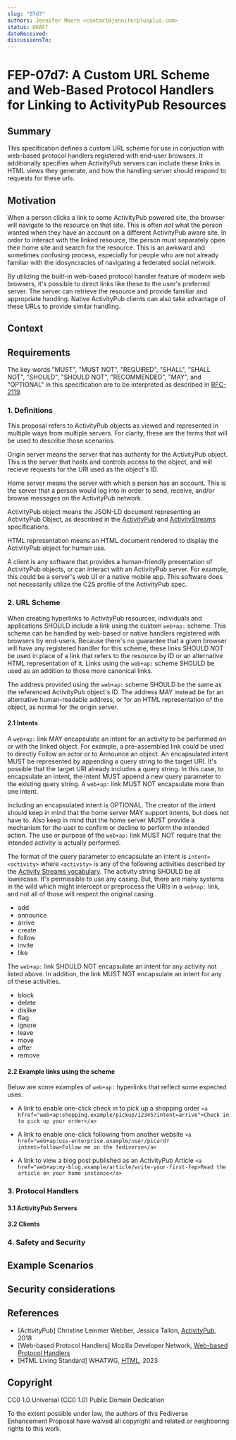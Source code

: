 ```yaml
---
slug: "07d7"
authors: Jennifer Moore <contact@jenniferplusplus.com>
status: DRAFT
dateReceived: 
discussionsTo: 
---
```

# FEP-07d7: A Custom URL Scheme and Web-Based Protocol Handlers for Linking to ActivityPub Resources

## Summary

This specification defines a custom URL scheme for use in conjuction with web-based protocol handlers registered with end-user browsers. It additionally specifies when ActivityPub servers can include these links in HTML views they generate, and how the handling server should respond to requests for these urls.

## Motivation

When a person clicks a link to some ActivityPub powered site, the browser will navigate to the resource on that site. This is often *not* what the person wanted when they have an account on a different ActivityPub aware site. In order to interact with the linked resource, the person must separately open their home site and search for the resource. This is an awkward and sometimes confusing process, especially for people who are not already familiar with the idosyncracies of navigating a federated social network.

By utilizing the built-in web-based protocol handler feature of modern web browsers, it's possible to direct links like these to the user's preferred server. The server can retrieve the resource and provide familiar and appropriate handling. Native ActivityPub clients can also take advantage of these URLs to provide similar handling. 

## Context

## Requirements

The key words "MUST", "MUST NOT", "REQUIRED", "SHALL", "SHALL NOT", "SHOULD", "SHOULD NOT", "RECOMMENDED", "MAY", and "OPTIONAL" in this specification are to be interpreted as described in [RFC-2119].

### 1. Definitions

This proposal refers to ActivityPub objects as viewed and represented in multiple ways from multiple servers. For clarity, these are the terms that will be used to describe those scenarios.

Origin server means the server that has authority for the ActivityPub object. This is the server that hosts and controls access to the object, and will recieve requests for the URI used as the object's ID.

Home server means the server with which a person has an account. This is the server that a person would log into in order to send, receive, and/or browse messages on the ActivityPub network.

ActivityPub object means the JSON-LD document representing an ActivityPub Object, as described in the [ActivityPub] and [ActivityStreams] specifications.

HTML representation means an HTML document rendered to display the ActivityPub object for human use.

A client is any software that provides a human-friendly presentation of ActivityPub objects, or can interact with an ActivityPub server. For example, this could be a server's web UI or a native mobile app. This software does not necessarily utilize the C2S profile of the ActivityPub spec.

### 2. URL Scheme

When creating hyperlinks to ActivityPub resources, individuals and applications SHOULD include a link using the custom `web+ap:` scheme. This scheme can be handled by web-based or native handlers registered with browsers by end-users. Because there's no guarantee that a given browser will have any registered handler for this scheme, these links SHOULD NOT be used in place of a link that refers to the resource by ID or an alternative HTML representation of it. Links using the `web+ap:` scheme SHOULD be used as an addition to those more canonical links.

The address provided using the `web+ap:` scheme SHOULD be the same as the referenced ActivityPub object's ID. The address MAY instead be for an alternative human-readable address, or for an HTML representation of the object, as normal for the origin server.

#### 2.1 Intents

A `web+ap:` link MAY encapsulate an intent for an activity to be performed on or with the linked object. For example, a pre-assembled link could be used to directly Follow an actor or to Announce an object. An encapsulated intent MUST be represented by appending a query string to the target URI. It's possible that the target URI already includes a query string. In this case, to encapsulate an intent, the intent MUST append a new query parameter to the existing query string. A `web+ap:` link MUST NOT encapsulate more than one intent.

Including an encapsulated intent is OPTIONAL. The creator of the intent should keep in mind that the home server MAY support intents, but does not have to. Also keep in mind that the home server MUST provide a mechanism for the user to confirm or decline to perform the intended action. The use or purpose of the `web+ap:` link MUST NOT require that the intended activity is actually performed.

The format of the query parameter to encapsulate an intent is `intent=<activity>` where `<activity>` is any of the following activities described by the [Activity Streams vocabulary][ActivityVocabulary]. The activity string SHOULD be all lowercase. It's permissible to use any casing. But, there are many systems in the wild which might intercept or preprocess the URIs in a `web+ap:` link, and not all of those will respect the original casing.

* add
* announce
* arrive
* create
* follow
* invite
* like

The `web+ap:` link SHOULD NOT encapsulate an intent for any activity not listed above. In addition, the link MUST NOT encapsulate an intent for any of these activities.

* block
* delete
* dislike
* flag
* ignore
* leave
* move
* offer
* remove

#### 2.2 Example links using the scheme

Below are some examples of `web+ap:` hyperlinks that reflect some expected uses.

* A link to enable one-click check in to pick up a shopping order
`<a hfref="web+ap:shopping.example/pickup/12345?intent=arrive">Check in to pick up your order</a>`

* A link to enable one-click following from another website
`<a href="web+ap:uss-enterprise.example/user/picard?intent=follow>Follow me on the fediverse</a>`

* A link to view a blog post published as an ActivityPub Article
`<a href="web+ap:my-blog.example/article/write-your-first-fep>Read the article on your home instance</a>`

### 3. Protocol Handlers

#### 3.1 ActivityPub Servers

#### 3.2 Clients

### 4. Safety and Security


## Example Scenarios


## Security considerations


## References

- \[ActivityPub\] Christine Lemmer Webber, Jessica Tallon, [ActivityPub], 2018
- \[Web-based Protocol Handlers\] Mozilla Developer Network, [Web-based Protocol Handlers]
- \[HTML Living Standard\] WHATWG, [HTML], 2023

## Copyright

CC0 1.0 Universal (CC0 1.0) Public Domain Dedication

To the extent possible under law, the authors of this Fediverse Enhancement Proposal have waived all copyright and related or neighboring rights to this work.


[RFC-2119]: https://www.rfc-editor.org/rfc/rfc2119
[ActivityPub]: https://www.w3.org/TR/activitypub/
[Web-based Protocol Handlers]: https://developer.mozilla.org/en-US/docs/Web/API/Navigator/registerProtocolHandler/Web-based_protocol_handlers
[HTML]: https://html.spec.whatwg.org/multipage/system-state.html#custom-handlers
[ActivityStreams]: https://www.w3.org/TR/activitystreams-core/
[ActivityVocabulary]: https://www.w3.org/TR/activitystreams-vocabulary